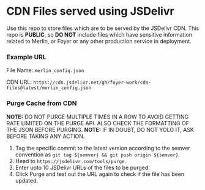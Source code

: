 # CDN Files served using JSDelivr

Use this repo to store files which are to be served by the JSDelivr CDN. This repo is **PUBLIC**, so **DO NOT** include files which have sensitive information related to Merlin, or Foyer or any other production service in deployment.

### Example URL

File Name: `merlin_config.json`

CDN URL: `https://cdn.jsdelivr.net/gh/foyer-work/cdn-files@latest/merlin_config.json`

### Purge Cache from CDN

**NOTE:** DO NOT PURGE MULTIPLE TIMES IN A ROW TO AVOID GETTING RATE LIMITED ON THE PURGE API. ALSO CHECK THE FORMATTING OF THE JSON BEFORE PURGING.
**NOTE:** IF IN DOUBT, DO NOT YOLO IT, ASK BEFORE TAKING ANY ACTION.

1. Tag the specific commit to the latest version according to the semver convention as `git tag ${semver} && git push origin ${semver}`.
3. Head to `https://jsdelivr.com/tools/purge`.
4. Enter upto 10 JSDelivr URLs of the files to be purged.
5. Click Purge and test out the URL again to check if the file has been updated.
